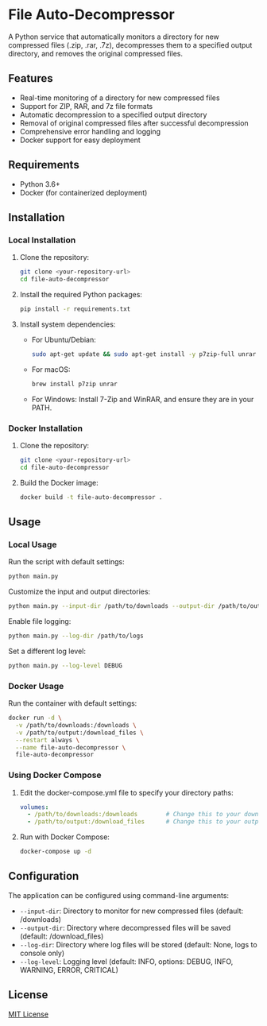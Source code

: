 # File Auto-Decompressor

A Python service that automatically monitors a directory for new compressed files (.zip, .rar, .7z), decompresses them to a specified output directory, and removes the original compressed files.

## Features

- Real-time monitoring of a directory for new compressed files
- Support for ZIP, RAR, and 7z file formats
- Automatic decompression to a specified output directory
- Removal of original compressed files after successful decompression
- Comprehensive error handling and logging
- Docker support for easy deployment

## Requirements

- Python 3.6+
- Docker (for containerized deployment)

## Installation

### Local Installation

1. Clone the repository:
   ```bash
   git clone <your-repository-url>
   cd file-auto-decompressor
   ```

2. Install the required Python packages:
   ```bash
   pip install -r requirements.txt
   ```

3. Install system dependencies:
   - For Ubuntu/Debian:
     ```bash
     sudo apt-get update && sudo apt-get install -y p7zip-full unrar
     ```
   - For macOS:
     ```bash
     brew install p7zip unrar
     ```
   - For Windows:
     Install 7-Zip and WinRAR, and ensure they are in your PATH.

### Docker Installation

1. Clone the repository:
   ```bash
   git clone <your-repository-url>
   cd file-auto-decompressor
   ```

2. Build the Docker image:
   ```bash
   docker build -t file-auto-decompressor .
   ```

## Usage

### Local Usage

Run the script with default settings:
```bash
python main.py
```

Customize the input and output directories:
```bash
python main.py --input-dir /path/to/downloads --output-dir /path/to/output
```

Enable file logging:
```bash
python main.py --log-dir /path/to/logs
```

Set a different log level:
```bash
python main.py --log-level DEBUG
```

### Docker Usage

Run the container with default settings:
```bash
docker run -d \
  -v /path/to/downloads:/downloads \
  -v /path/to/output:/download_files \
  --restart always \
  --name file-auto-decompressor \
  file-auto-decompressor
```

### Using Docker Compose

1. Edit the docker-compose.yml file to specify your directory paths:
   ```yaml
   volumes:
     - /path/to/downloads:/downloads        # Change this to your downloads directory
     - /path/to/output:/download_files      # Change this to your output directory
   ```

2. Run with Docker Compose:
   ```bash
   docker-compose up -d
   ```

## Configuration

The application can be configured using command-line arguments:

- `--input-dir`: Directory to monitor for new compressed files (default: /downloads)
- `--output-dir`: Directory where decompressed files will be saved (default: /download_files)
- `--log-dir`: Directory where log files will be stored (default: None, logs to console only)
- `--log-level`: Logging level (default: INFO, options: DEBUG, INFO, WARNING, ERROR, CRITICAL)

## License

[MIT License](LICENSE)
